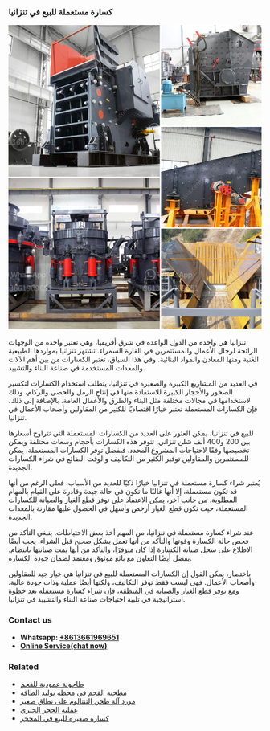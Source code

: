<h3>كسارة مستعملة للبيع في تنزانيا</h3><img src='1701853287.jpg' alt=''><p>تنزانيا هي واحدة من الدول الواعدة في شرق أفريقيا، وهي تعتبر واحدة من الوجهات الرائجة لرجال الأعمال والمستثمرين في القارة السمراء. تشتهر تنزانيا بمواردها الطبيعية الغنية ومنها المعادن والمواد البنائية. وفي هذا السياق، تعتبر الكسارات من بين أهم الآلات والمعدات المستخدمة في صناعة البناء والتشييد.</p><p>في العديد من المشاريع الكبيرة والصغيرة في تنزانيا، يتطلب استخدام الكسارات لتكسير الصخور والأحجار الكبيرة للاستفادة منها في إنتاج الرمل والحصى والركام، وذلك لاستخدامها في مجالات مختلفة مثل البناء والطرق والأعمال العامة. بالإضافة إلى ذلك، فإن الكسارات المستعملة تعتبر خيارًا اقتصاديًا للكثير من المقاولين وأصحاب الأعمال في تنزانيا.</p><p>للبيع في تنزانيا، يمكن العثور على العديد من الكسارات المستعملة التي تتراوح أسعارها بين 200 و400 ألف شلن تنزاني. تتوفر هذه الكسارات بأحجام وسعات مختلفة ويمكن تخصيصها وفقًا لاحتياجات المشروع المحدد. فبفضل توفر الكسارات المستعملة، يمكن للمستثمرين والمقاولين توفير الكثير من التكاليف والوقت الضائع في شراء الكسارات الجديدة.</p><p>يُعتبر شراء كسارة مستعملة في تنزانيا خيارًا ذكيًا للعديد من الأسباب. فعلى الرغم من أنها قد تكون مستعملة، إلا أنها غالبًا ما تكون في حالة جيدة وقادرة على القيام بالمهام المطلوبة. من جانب آخر، يمكن الاعتماد على توفر قطع الغيار والصيانة للكسارات المستعملة، حيث تكون قطع الغيار أرخص وأسهل في الحصول عليها مقارنة بالمعدات الجديدة.</p><p>عند شراء كسارة مستعملة في تنزانيا، من المهم أخذ بعض الاحتياطات. ينبغي التأكد من فحص حالة الكسارة وقوتها والتأكد من أنها تعمل بشكل صحيح قبل الشراء. يجب أيضًا الاطلاع على سجل صيانة الكسارة إذا كان متوفرًا، والتأكد من أنها تمت صيانتها بانتظام. يفضل أيضًا التعاون مع بائع موثوق ومعتمد لضمان جودة الكسارة.</p><p>باختصار، يمكن القول إن الكسارات المستعملة للبيع في تنزانيا هي خيار جيد للمقاولين وأصحاب الأعمال. فهي ليست فقط توفر التكاليف، ولكنها أيضًا عملية وذات جودة عالية. ومع توفر قطع الغيار والصيانة في المنطقة، فإن شراء كسارة مستعملة يعد خطوة استراتيجية في تلبية احتياجات صناعة البناء والتشييد في تنزانيا.</p><h3>Contact us</h3><ul><li><strong>Whatsapp:&nbsp;<a href="https://wa.me/8613661969651">+8613661969651</a></strong></li><li><a href="https://swt.shibang-china.com/?git&amp;zhl&amp;كسارة مستعملة للبيع في تنزانيا"><strong>Online Service(chat now)</strong></a></li></ul><h3>Related</h3><ul><li><a href='طاحونة عمودية للفحم.md'>طاحونة عمودية للفحم</a></li><li><a href='مطحنة الفحم في محطة توليد الطاقة.md'>مطحنة الفحم في محطة توليد الطاقة</a></li><li><a href='مورد آلة طحن التنتالوم على نطاق صغير.md'>مورد آلة طحن التنتالوم على نطاق صغير</a></li><li><a href='عملية الحجر الجيري.md'>عملية الحجر الجيري</a></li><li><a href='كسارة صغيرة للبيع في المحجر.md'>كسارة صغيرة للبيع في المحجر</a></li></ul>